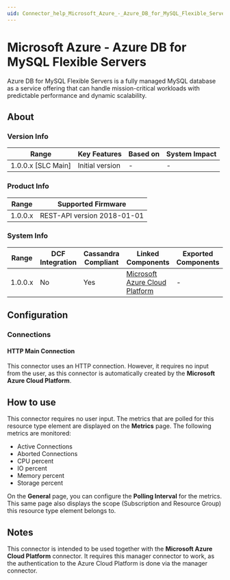```yaml
---
uid: Connector_help_Microsoft_Azure_-_Azure_DB_for_MySQL_Flexible_Servers
---
```


# Microsoft Azure - Azure DB for MySQL Flexible Servers

Azure DB for MySQL Flexible Servers is a fully managed MySQL database as a service offering that can handle mission-critical workloads with predictable performance and dynamic scalability.

## About

### Version Info

| Range                | Key Features     | Based on     | System Impact     |
|----------------------|------------------|--------------|-------------------|
| 1.0.0.x [SLC Main]   | Initial version  | -            | -                 |

### Product Info

| Range     | Supported Firmware          |
|-----------|-----------------------------|
| 1.0.0.x   | REST-API version 2018-01-01 |

### System Info

| Range     | DCF Integration     | Cassandra Compliant     | Linked Components                                                       | Exported Components     |
|-----------|---------------------|-------------------------|-------------------------------------------------------------------------|-------------------------|
| 1.0.0.x   | No                  | Yes                     | [Microsoft Azure Cloud Platform](xref:Connector_help_Microsoft_Azure) | -                       |

## Configuration

### Connections

#### HTTP Main Connection

This connector uses an HTTP connection. However, it requires no input from the user, as this connector is automatically created by the **Microsoft Azure Cloud Platform**.

## How to use

This connector requires no user input. The metrics that are polled for this resource type element are displayed on the **Metrics** page. The following metrics are monitored:

- Active Connections
- Aborted Connections
- CPU percent
- IO percent
- Memory percent
- Storage percent

On the **General** page, you can configure the **Polling Interval** for the metrics. This same page also displays the scope (Subscription and Resource Group) this resource type element belongs to.

## Notes

This connector is intended to be used together with the **Microsoft Azure Cloud Platform** connector. It requires this manager connector to work, as the authentication to the Azure Cloud Platform is done via the manager connector.
